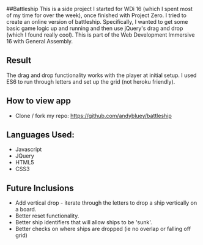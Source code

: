 ##Battleship
This is a side project I started for WDi 16 (which I spent most of my time for over the week), once finished with Project Zero. I tried to create an online version of battleship. Specifically, I wanted to get some basic game logic up and running and then use jQuery's drag and drop (which I found really cool). This is part of the Web Development Immersive 16 with General Assembly.

## Result
The drag and drop functionality works with the player at initial setup. I used ES6 to run through letters and set up the grid (not heroku friendly).

## How to view app
- Clone / fork my repo: https://github.com/andybluey/battleship

## Languages Used:
- Javascript
- JQuery
- HTML5
- CSS3

## Future Inclusions
- Add vertical drop - iterate through the letters to drop a ship vertically on a board.
- Better reset functionality.
- Better ship identifiers that will allow ships to be 'sunk'.
- Better checks on where ships are dropped (ie no overlap or falling off grid)
